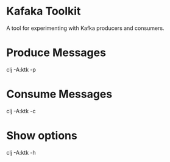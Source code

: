 # Kafaka Toolkit

A tool for experimenting with Kafka producers and consumers.

# Produce Messages
clj -A:ktk -p <number of messages to publish>

# Consume Messages
clj -A:ktk -c

# Show options
clj -A:ktk -h